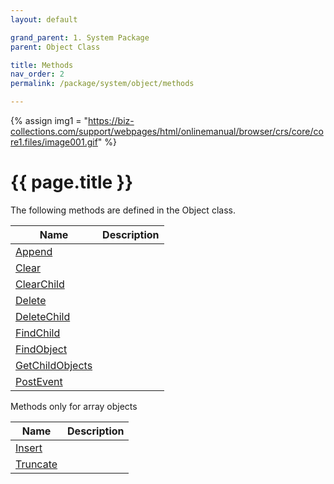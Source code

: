 ```yaml
---
layout: default

grand_parent: 1. System Package
parent: Object Class

title: Methods
nav_order: 2
permalink: /package/system/object/methods

---
```

{% assign img1 = "https://biz-collections.com/support/webpages/html/onlinemanual/browser/crs/core/core1.files/image001.gif" %}


# {{ page.title }}

The following methods are defined in the Object class.

|  Name | Description |
|-------|-------------|
|[Append](/package/system/object/methods/append)| |
|[Clear](/package/system/object/methods/clear)| |
|[ClearChild](/package/system/object/methods/clearchild)| |
|[Delete](/package/system/object/methods/delete)| |
|[DeleteChild](/package/system/object/methods/deleteChild)| |
|[FindChild](/package/system/object/methods/findChild)| |
|[FindObject](/package/system/object/methods/findObject)| |
|[GetChildObjects](/package/system/object/methods/getchildobjects)| |
|[PostEvent](/package/system/object/methods/postevent)| |

Methods only for array objects

|  Name | Description |
|-------|-------------|
|[Insert](/package/system/object/methods/insert)| |
|[Truncate](/package/system/object/methods/truncate)| |